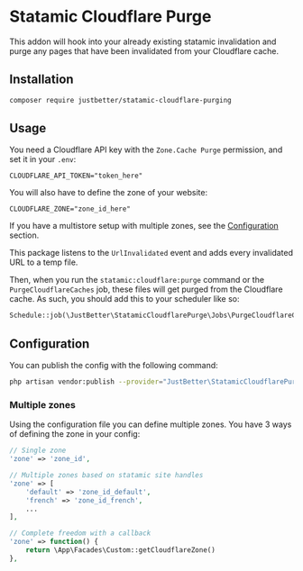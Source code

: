 # Statamic Cloudflare Purge

This addon will hook into your already existing statamic invalidation and purge any pages that have been invalidated from your Cloudflare cache.

## Installation

```sh
composer require justbetter/statamic-cloudflare-purging
```

## Usage

You need a Cloudflare API key with the `Zone.Cache Purge` permission, and set it in your `.env`:

```dotenv
CLOUDFLARE_API_TOKEN="token_here"
```

You will also have to define the zone of your website:

```dotenv
CLOUDFLARE_ZONE="zone_id_here"
```

If you have a multistore setup with multiple zones, see the [Configuration](#configuration) section.

This package listens to the `UrlInvalidated` event and adds every invalidated URL to a temp file.

Then, when you run the `statamic:cloudflare:purge` command or the `PurgeCloudflareCaches` job, these files will get purged from the Cloudflare cache. As such, you should add this to your scheduler like so:

```php
Schedule::job(\JustBetter\StatamicCloudflarePurge\Jobs\PurgeCloudflareCaches::class)->everyMinute()
```

## Configuration

You can publish the config with the following command:

```sh
php artisan vendor:publish --provider="JustBetter\StatamicCloudflarePurge\StatamicCloudflarePurgeServiceProvider"
```

### Multiple zones

Using the configuration file you can define multiple zones. You have 3 ways of defining the zone in your config:

```php
// Single zone
'zone' => 'zone_id',
```

```php
// Multiple zones based on statamic site handles
'zone' => [
    'default' => 'zone_id_default',
    'french' => 'zone_id_french',
    ...
],
```

```php
// Complete freedom with a callback
'zone' => function() {
    return \App\Facades\Custom::getCloudflareZone()
},
```